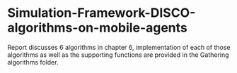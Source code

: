 # Simulation-Framework-DISCO-algorithms-on-mobile-agents

Report discusses 6 algorithms in chapter 6, implementation of each of those algorithms as well as the supporting functions are provided in the Gathering algorithms folder.
